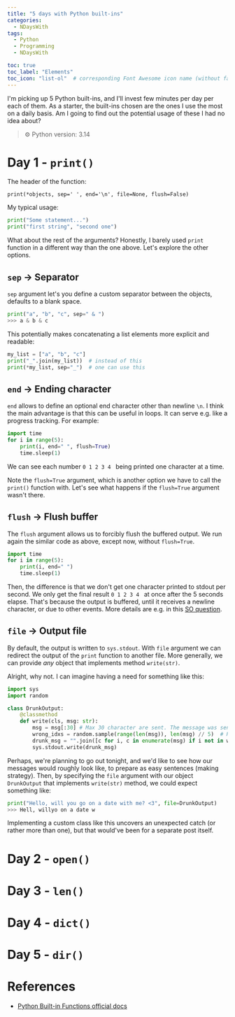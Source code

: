 ```yaml
---
title: "5 days with Python built-ins"
categories:
  - NDaysWith
tags:
  - Python
  - Programming
  - NDaysWith

toc: true
toc_label: "Elements"
toc_icon: "list-ol"  # corresponding Font Awesome icon name (without fa prefix)
---
```


I'm picking up 5 Python built-ins, and I'll invest few minutes per day per each of them. As a starter, the built-ins
chosen are the ones I use the most on a daily basis. Am I going to find out the potential usage of these 
I had no idea about?

> :gear: Python version: 3.14

# Day 1 - `print()`

The header of the function: 

`print(*objects, sep=' ', end='\n', file=None, flush=False)`

My typical usage:
```python
print("Some statement...")
print("first string", "second one")
```

What about the rest of the arguments? Honestly, I barely used `print` function in a different way than the
one above. Let's explore the other options.

## `sep` &#8594; Separator

`sep` argument let's you define a custom separator between the objects, defaults to a blank space.

```python
print("a", "b", "c", sep=" & ")
>>> a & b & c
```

This potentially makes concatenating a list elements more explicit and readable:

```python
my_list = ["a", "b", "c"]
print("_".join(my_list))  # instead of this
print(*my_list, sep="_")  # one can use this
```

## `end` &#8594; Ending character

`end` allows to define an optional end character other than newline `\n`. I think the main advantage is
that this can be useful in loops. It can serve e.g. like a progress tracking. For example:

```python
import time
for i in range(5):
    print(i, end=" ", flush=True)
    time.sleep(1)
```

We can see each number `0 1 2 3 4 ` being printed one character at a time.

Note the `flush=True` argument, which is another option we have to call the `print()` function with.
Let's see what happens if the `flush=True` argument wasn't there.

## `flush` &#8594; Flush buffer

The `flush` argument allows us to forcibly flush the buffered output.
We run again the similar code as above, except now, without `flush=True`.

```python
import time
for i in range(5):
    print(i, end=" ")
    time.sleep(1)
```

Then, the difference is that we don't get one character printed to stdout per second.
We only get the final result `0 1 2 3 4 ` at once after the 5 seconds elapse.
That's because the output is buffered, until it receives a newline character, or due to other events.
More details are e.g. in this [SO question](https://stackoverflow.com/questions/15608229/what-does-prints-flush-do).

## `file` &#8594; Output file

By default, the output is written to `sys.stdout`. With `file` argument we can redirect the output
of the `print` function to another file. 
More generally, we can provide _any_ object that implements method `write(str)`.

Alright, why not. I can imagine having a need for something like this:

```python
import sys
import random

class DrunkOutput:
    @classmethod
    def write(cls, msg: str):
        msg = msg[:30] # Max 30 character are sent. The message was sent unfinished...
        wrong_idxs = random.sample(range(len(msg)), len(msg) // 5)  # Random characters are missed
        drunk_msg = "".join([c for i, c in enumerate(msg) if i not in wrong_idxs])  # Remove the random chars
        sys.stdout.write(drunk_msg)
```

Perhaps, we're planning to go out tonight, and we'd like to see how our messages would roughly look
like, to prepare as easy sentences (making strategy).
Then, by specifying the `file` argument with our object `DrunkOutput` that implements `write(str)` method,
we could expect something like:

```python
print("Hello, will you go on a date with me? <3", file=DrunkOutput)
>>> Hell, willyo on a date w
```

Implementing a custom class like this uncovers an unexpected catch (or rather more than one), 
but that would've been for a separate post itself.

# Day 2 - `open()`

# Day 3 - `len()`

# Day 4 - `dict()`

# Day 5 - `dir()`

# References

- [Python Built-in Functions official docs](https://docs.python.org/3/library/functions.html)